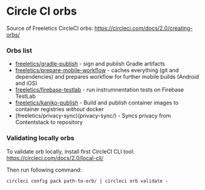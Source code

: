 # Circle CI orbs

Source of Freeletics CircleCI orbs: https://circleci.com/docs/2.0/creating-orbs/


### Orbs list

- [freeletics/gradle-publish](gradle-publish/) - sign and publish Gradle artifacts
- [freeletics/prepare-mobile-workflow](prepare-mobile-workflow/) - caches everything (git and dependencies) and prepares workflow for further mobile builds (Android and iOS)
- [freeletics/firebase-testlab](firebase-testlab/) - run instrumnentation tests on Firebase TestLab
- [freeletics/kaniko-publish](kaniko-publish/) - Build and publish container images to container registries *without* docker
- [freeletics/privacy-sync)(privacy-sync/) - Syncs privacy from Contentstack to repository

### Validating locally orbs

To validate orb locally, install first CircleCI CLI tool: https://circleci.com/docs/2.0/local-cli/

Then run following command:

``` shell
circleci config pack path-to-orb/ | circleci orb validate -
```
